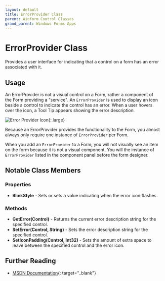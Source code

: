 ```yaml
---
layout: default
title: ErrorProvider Class
parent: Winform Control Classes
grand_parent: Windows Forms Apps
---
```


# ErrorProvider Class

Provides a user interface for indicating that a control on a form has an error associated with it.

## Usage

An ErrorProvider is not a visual control on a Form, rather a component of the Form providing a "service". An `ErrorProvider` is used to display an icon beside a control to indicate the control has an error. When a user hovers over the icon, a Tool Tip appears showing the error description.

![Error Provider Icon](../images/errorprovider.png){:.large}

Because an ErrorProvider provides the functionality to the Form, you almost always only require one instance of `ErrorProvider` per Form.

When you add an `ErrorProvider` to a Form, you will not visually see an item on the form because it is not a visual component. You will the instance of `ErrorProvider` listed in the component panel before the form designer.

## Notable Class Members

### Properties

* **BlinkStyle** - Sets or sets a value indicating when the error icon flashes.

### Methods

* **GetError(Control)** - Returns the current error description string for the specified control.
* **SetError(Control, String)** - Sets the error description string for the specified control.
* **SetIconPadding(Control, Int32)** - Sets the amount of extra space to leave between the specified control and the error icon.

## Further Reading

* [MSDN Documentation](https://docs.microsoft.com/en-us/dotnet/api/system.windows.forms.errorprovider){: target="_blank"}
